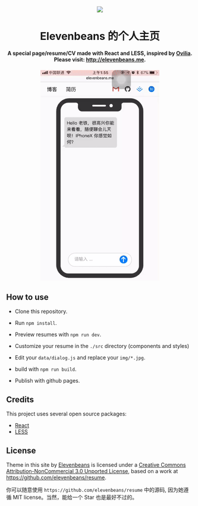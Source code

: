 
<h4 align="center">
	 <img  width="75px" src = "https://raw.githubusercontent.com/elevenBeans/Grocery/master/logo.png" />
</h4>
<h1 align="center">Elevenbeans 的个人主页</h1>

<h4 align="center">A special page/resume/CV made with React and LESS, inspired by <a href="https://github.com/Ovilia">Ovilia</a>.<br /> Please visit: <a href="http://elevenbeans.me">http://elevenbeans.me</a>.</h4>

<h4 align="center">
	 <img  width="320px" src = "./src/img/overview.gif" />
</h4>

## How to use

+ Clone this repository.

+ Run `npm install`.

+ Preview resumes with `npm run dev`.

+ Customize your resume in the `./src` directory (components and styles)

+ Edit your `data/dialog.js` and replace your `img/*.jpg`.

+ build with `npm run build`.

+ Publish with github pages.

## Credits

This project uses several open source packages:

+ [React](https://github.com/facebook/react)
+ [LESS](https://github.com/less/less.js)


## License

Theme in this site</span> by <a href="https://github.com/elevenbeans">Elevenbeans</a> is licensed under a <a rel="license" href="http://creativecommons.org/licenses/by-nc/3.0/">Creative Commons Attribution-NonCommercial 3.0 Unported License</a>, based on a work at <a href="http://github.com/ovilia/blog">https://github.com/elevenbeans/resume</a>.

你可以随意使用 `https://github.com/elevenbeans/resume` 中的源码, 因为她遵循 MIT license。当然，能给一个 Star 也是最好不过的。